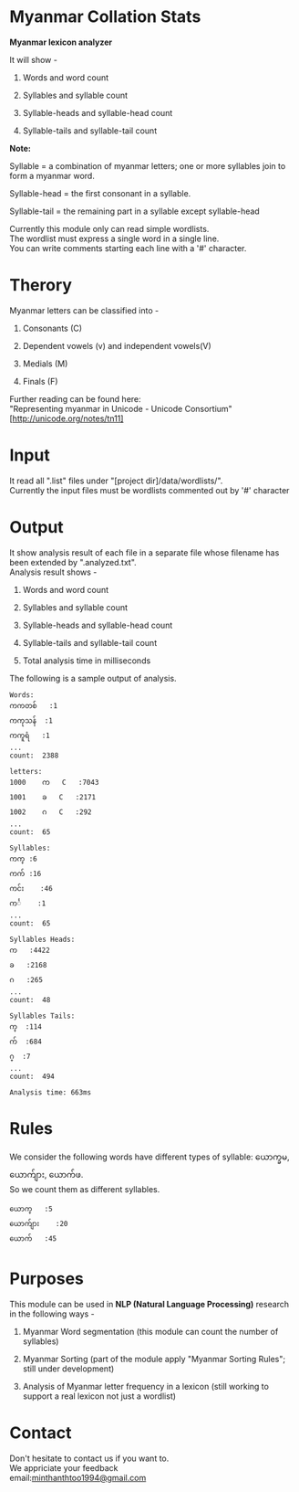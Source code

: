 Myanmar Collation Stats
==================

<b>Myanmar lexicon analyzer</b>

It will show -

1) Words and word count

2) Syllables and syllable count

3) Syllable-heads and syllable-head count

4) Syllable-tails and syllable-tail count

<b>Note:</b>

Syllable = a combination of myanmar letters; one or more syllables join to form a myanmar word.

Syllable-head = the first consonant in a syllable.

Syllable-tail = the remaining part in a syllable except syllable-head

Currently this module  only can read simple wordlists.<br/>
The wordlist must express a single word in a single line.<br/>
You can write comments starting each line with a '#' character.

Therory
======
Myanmar letters can be classified into -

1) Consonants (C)

2) Dependent vowels (v) and independent vowels(V)

3) Medials (M)

4) Finals (F)

Further reading can be found here:<br/>
"Representing myanmar in Unicode - Unicode Consortium" [http://unicode.org/notes/tn11]

Input
====
It read all ".list" files under "[project dir]/data/wordlists/".<br/>
Currently the input files must be wordlists commented out by '#' character

Output
=====

It show analysis result of each file in a separate file whose filename has been extended by ".analyzed.txt".<br/>
Analysis result shows -

1) Words and word count

2) Syllables and syllable count

3) Syllable-heads and syllable-head count

4) Syllable-tails and syllable-tail count

5) Total analysis time in milliseconds

The following is a sample output of analysis.

	Words:
	ကကတစ်	:1
	ကကုသန်	:1
	ကကူရံ	:1
	...
	count:	2388

	letters:
	1000	က	C	:7043
	1001	ခ	C	:2171
	1002	ဂ	C	:292
	...
	count:	65

	Syllables:
	ကက္	:6
	ကက်	:16
	ကင်း	:46
	ကင်္	:1
	...
	count:	65

	Syllables Heads:
	က	:4422
	ခ	:2168
	ဂ	:265
	...
	count:	48

	Syllables Tails:
	က္	:114
	က်	:684
	ဂ္	:7
	...
	count:	494

	Analysis time: 663ms

Rules
=====
We consider the following words have different types of syllable: ယောက္ခမ, ယောက်ျား, ယောက်ဖ.<br/>
So we count them as different syllables.

	ယောက္	:5
	ယောက်ျား	:20
	ယောက်	:45

Purposes
======
This module can be used in <b>NLP (Natural Language Processing)</b> research in the following ways -

1) Myanmar Word segmentation (this module can count the number of syllables)

2) Myanmar Sorting (part of the module apply "Myanmar Sorting Rules"; still under development)

3) Analysis of Myanmar letter frequency in a lexicon (still working to support a real lexicon not just a wordlist)

Contact
=======
Don't hesitate to contact us if you want to.<br/>
We appriciate your feedback<br/>
email:minthanthtoo1994@gmail.com
